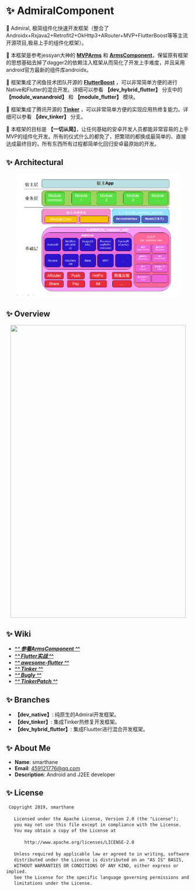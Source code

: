 # :sparkles: AdmiralComponent
:dart: Admiral, 极简组件化快速开发框架（整合了Androidx+Rxjava2+Retrofit2+OkHttp3+ARouter+MVP+FlutterBoost等等主流开源项目,极易上手的组件化框架）。

:dart: 本框架是参考jessyan大神的 [**MVPArms**](https://github.com/JessYanCoding/MVPArms) 和 [**ArmsComponent**](https://github.com/JessYanCoding/ArmsComponent)，保留原有框架的思想基础去掉了dagger2的依赖注入框架从而简化了开发上手难度，并且采用android官方最新的组件库androidx。

:dart: 框架集成了闲鱼技术团队开源的 [**FlutterBoost**](https://github.com/alibaba/flutter_boost) ，可以非常简单方便的进行Native和Flutter的混合开发。详细可以参看 **【dev_hybrid_flutter】** 分支中的 **【module_wanandroid】** 和 **【module_flutter】** 模块。

:dart: 框架集成了腾讯开源的 [**Tinker**](https://github.com/Tencent/tinker) ，可以非常简单方便的实现应用热修复能力。详细可以参看 **【dev_tinker】** 分支。

:dart: 本框架的目标是 **【一切从简】**，让任何基础的安卓开发人员都能非常容易的上手MVP的组件化开发。所有的仪式什么的都免了，把繁琐的都换成最简单的、直接达成最终目的，所有东西所有过程都简单化回归安卓最原始的开发。

## :sparkles: Architectural
<p align="center">
  <img src="docs/AdmiralComponentArchitecture.png" width="90%" height="90%">
</p>  

## :sparkles: Overview
<p align="center">
  <img src="docs/AdmiralComponent.gif" width="480" height="800"/>
</p>  

## :sparkles: Wiki
* [**^_^ 参看ArmsComponent ^_^**](https://github.com/JessYanCoding/ArmsComponent/wiki)
* [**^_^ Flutter实战 ^_^**](https://book.flutterchina.club/)
* [**^_^ awesome-flutter ^_^**](https://github.com/Solido/awesome-flutter)
* [**^_^ Tinker ^_^**](https://github.com/Tencent/tinker)
* [**^_^ Bugly ^_^**](http://www.tinkerpatch.com/)
* [**^_^ TinkerPatch ^_^**](https://bugly.qq.com/v2/)

## :sparkles: Branches
* **【dev_native】**: 纯原生的Admiral开发框架。
* **【dev_tinker】**: 集成Tinker热修复开发框架。
* **【dev_hybrid_flutter】**: 集成Fluutter进行混合开发框架。

## :sparkles: About Me

* **Name**: smarthane
* **Email**: <459121776@qq.com>
* **Description**: Android and J2EE developer

## :sparkles: License
```
 Copyright 2019, smarthane

   Licensed under the Apache License, Version 2.0 (the "License");
   you may not use this file except in compliance with the License.
   You may obtain a copy of the License at

       http://www.apache.org/licenses/LICENSE-2.0

   Unless required by applicable law or agreed to in writing, software
   distributed under the License is distributed on an "AS IS" BASIS,
   WITHOUT WARRANTIES OR CONDITIONS OF ANY KIND, either express or implied.
   See the License for the specific language governing permissions and
   limitations under the License.
```
